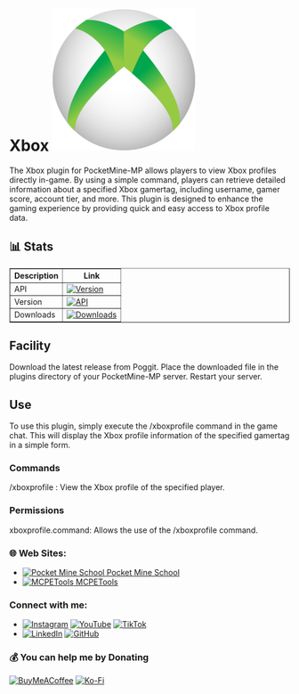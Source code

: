 # Xbox ![Icon](https://github.com/t-starks/Xbox/blob/8fb1e1c1c449768502cb96bf436c19bbf2279716/icon.png)

The Xbox plugin for PocketMine-MP allows players to view Xbox profiles directly in-game. By using a simple command, players can retrieve detailed information about a specified Xbox gamertag, including username, gamer score, account tier, and more. This plugin is designed to enhance the gaming experience by providing quick and easy access to Xbox profile data.

<h2>📊 Stats</h2>
<table border="1">
  <tr>
    <th>Description</th>
    <th>Link</th>
  </tr>
  <tr>
    <td>API</td>
    <td><a href="https://poggit.pmmp.io/p/Xbox"><img src="https://poggit.pmmp.io/shield.api/Xbox" alt="Version"></a></td>
  </tr>
  <tr>
    <td>Version</td>
    <td><a href="https://poggit.pmmp.io/p/Xbox"><img src="https://poggit.pmmp.io/shield.state/Xbox" alt="API"></a></td>
  </tr>
  <tr>
    <td>Downloads</td>
    <td><a href="https://poggit.pmmp.io/p/Xbox"><img src="https://poggit.pmmp.io/shield.dl.total/Xbox" alt="Downloads"></a></td>
  </tr>
</table>

## Facility

Download the latest release from Poggit.
Place the downloaded file in the plugins directory of your PocketMine-MP server.
Restart your server.

## Use

To use this plugin, simply execute the /xboxprofile <gamertag> command in the game chat. This will display the Xbox profile information of the specified gamertag in a simple form.
<h3>Commands</h3>
/xboxprofile <player>: View the Xbox profile of the specified player.
<h3>Permissions</h3>
xboxprofile.command: Allows the use of the /xboxprofile command.





<h3>🌐 Web Sites:</h3>

- [<img src="https://pocketmineschool.netlify.app/favicon.ico" alt="Pocket Mine School" width="40" height="40"/> Pocket Mine School](https://pocketmineschool.netlify.app/)
- [<img src="https://mcpetools.surge.sh/favicon.ico" alt="MCPETools" width="40" height="40"/> MCPETools](https://mcpetools.surge.sh/)

<h3>Connect with me:</h3>

- [![Instagram](https://img.shields.io/badge/Instagram-E4405F?style=for-the-badge&logo=instagram&logoColor=white)](https://www.instagram.com/sr_shelby02)
[![YouTube](https://img.shields.io/badge/YouTube-FF0000?style=for-the-badge&logo=youtube&logoColor=white)](https://www.youtube.com/@t-starks)
[![TikTok](https://img.shields.io/badge/TikTok-000000?style=for-the-badge&logo=tiktok&logoColor=white)](https://www.tiktok.com/@t.starkofc)
- [![LinkedIn](https://img.shields.io/badge/LinkedIn-0A66C2?style=for-the-badge&logo=linkedin&logoColor=white)](https://linkedin.com/in/t-stark)
[![GitHub](https://img.shields.io/badge/GitHub-181717?style=for-the-badge&logo=github&logoColor=white)](https://github.com/t-starks)

<h3>💰 You can help me by Donating</h3>

[![BuyMeACoffee](https://img.shields.io/badge/Buy%20Me%20a%20Coffee-ffdd00?style=for-the-badge&logo=buy-me-a-coffee&logoColor=black)](https://buymeacoffee.com/t.stark)
[![Ko-Fi](https://img.shields.io/badge/Ko--fi-F16061?style=for-the-badge&logo=ko-fi&logoColor=white)](https://ko-fi.com/tstark)
